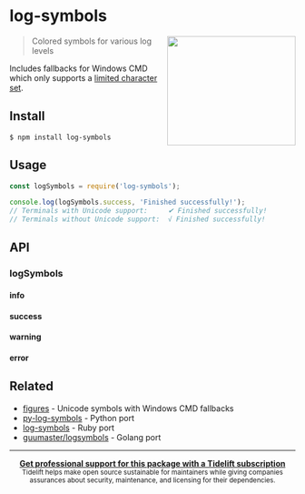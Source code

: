 ﻿# log-symbols

<img src="screenshot.png" width="226" height="192" align="right">

> Colored symbols for various log levels

Includes fallbacks for Windows CMD which only supports a [limited character set](https://en.wikipedia.org/wiki/Code_page_437).

## Install

```
$ npm install log-symbols
```

## Usage

```js
const logSymbols = require('log-symbols');

console.log(logSymbols.success, 'Finished successfully!');
// Terminals with Unicode support:     ✔ Finished successfully!
// Terminals without Unicode support:  √ Finished successfully!
```

## API

### logSymbols

#### info
#### success
#### warning
#### error

## Related

- [figures](https://github.com/sindresorhus/figures) - Unicode symbols with Windows CMD fallbacks
- [py-log-symbols](https://github.com/ManrajGrover/py-log-symbols) - Python port
- [log-symbols](https://github.com/palash25/log-symbols) - Ruby port
- [guumaster/logsymbols](https://github.com/guumaster/logsymbols) - Golang port

---

<div align="center">
	<b>
		<a href="https://tidelift.com/subscription/pkg/npm-log-symbols?utm_source=npm-log-symbols&utm_medium=referral&utm_campaign=readme">Get professional support for this package with a Tidelift subscription</a>
	</b>
	<br>
	<sub>
		Tidelift helps make open source sustainable for maintainers while giving companies<br>assurances about security, maintenance, and licensing for their dependencies.
	</sub>
</div>
